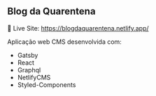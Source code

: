 ## Blog da Quarentena 

:tada: Live Site: https://blogdaquarentena.netlify.app/

Aplicação web CMS desenvolvida com:
  - Gatsby
  - React
  - Graphql
  - NetlifyCMS
  - Styled-Components
